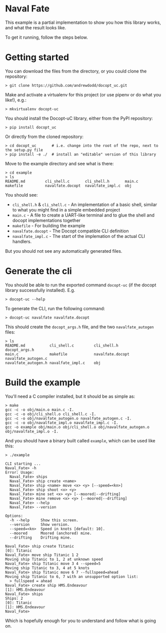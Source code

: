 # Naval Fate

This example is a partial implementation to show you how this library works, and what the result looks like.

To get it running, follow the steps below.

# Getting started

You can download the files from the directory, or you could clone the repository:

    > git clone https://github.com/andrewdodd/docopt_uc.git
    
Make and activate a virtualenv for this project (or use pipenv or do what you like!), e.g.:

    > mkvirtualenv docopt-uc    
    
You should install the Docopt-uC library, either from the PyPI repository:

    > pip install docopt_uc
    
Or directly from the cloned repository:

    > cd docopt_uc       # i.e. change into the root of the repo, next to the setup.py file
    > pip install -e ./  # install an "editable" version of this library
    
    
Move to the example directory and see what is there:

    > cd example
    > ls
    README.md         cli_shell.c       cli_shell.h       main.c
    makefile          navalfate.docopt  navalfate_impl.c  obj

You should see:

 - `cli_shell.h` & `cli_shell.c` - An implementation of a basic shell, similar to what you might find in a simple embedded project
 - `main.c` - A file to create a UART-like terminal and to glue the shell and docopt implementations together
 - `makefile` - For building the example
 - `navalfate.docopt` - The Docopt compatible CLI definition
 - `navalfate_impl.c` - The start of the implemation of the actual CLI handlers.

 But you should not see any automatically generated files.

# Generate the cli

You should be able to run the exported command `docopt-uc` (if the docopt library successfully installed). E.g. 

    > docopt-uc --help
    
To generate the CLI, run the following command:

    > docopt-uc navalfate navalfate.docopt
    
This should create the `docopt_args.h` file, and the two `navalfate_autogen` files:

    > ls
    README.md           cli_shell.c         cli_shell.h         docopt_args.h
    main.c              makefile            navalfate.docopt    navalfate_autogen.c
    navalfate_autogen.h navalfate_impl.c    obj
    
# Build the example

You'll need a C compiler installed, but it should be as simple as:

    > make
    gcc -c -o obj/main.o main.c -I.
    gcc -c -o obj/cli_shell.o cli_shell.c -I.
    gcc -c -o obj/navalfate_autogen.o navalfate_autogen.c -I.
    gcc -c -o obj/navalfate_impl.o navalfate_impl.c -I.
    gcc -o example obj/main.o obj/cli_shell.o obj/navalfate_autogen.o obj/navalfate_impl.o -I.
    
And you should have a binary built called `example`, which can be used like this:

    > ./example

    CLI starting ...
    Naval_Fate> -h
    Error: Usage:
      Naval_Fate> ships
      Naval_Fate> ship create <name>
      Naval_Fate> ship <name> move <x> <y> [--speed=<kn>]
      Naval_Fate> ship shoot <x> <y>
      Naval_Fate> mine set <x> <y> [--moored|--drifting]
      Naval_Fate> mine remove <x> <y> [--moored|--drifting]
      Naval_Fate> --help
      Naval_Fate> --version
    
    Options:
      -h --help     Show this screen.
      --version     Show version.
      --speed=<kn>  Speed in knots [default: 10].
      --moored      Moored (anchored) mine.
      --drifting    Drifting mine.
    
    Naval_Fate> ship create Titanic
    [0]: Titanic
    Naval_Fate> move ship Titanic 1 2
    Moving ship Titanic to 1, 2 at unknown speed
    Naval_Fate> ship Titanic move 3 4 --speed=5
    Moving ship Titanic to 3, 4 at 5 knots
    Naval_Fate> ship Titanic move 6 7 --fullspeed=ahead
    Moving ship Titanic to 6, 7 with an unsupported option list:
      > fullspeed = ahead
    Naval_Fate> create ship HMS.Endeavour
    [1]: HMS.Endeavour
    Naval_Fate> ships
    Ships: 2
    [0]: Titanic
    [1]: HMS.Endeavour
    Naval_Fate>
    
Which is hopefully enough for you to understand and follow what is going on.